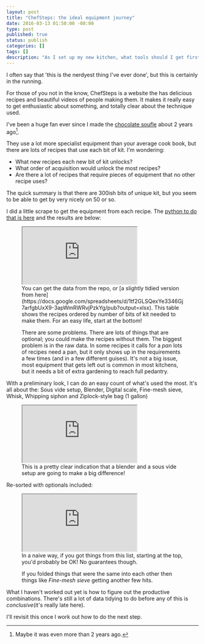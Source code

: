 ```yaml
---
layout: post
title: "ChefSteps: the ideal equipment journey"
date: 2016-03-13 01:50:00 -08:00
type: post
published: true
status: publish
categories: []
tags: []
description: "As I set up my new kitchen, what tools should I get first to let me make the most food? Here's one way to find out I suppose!"
---
```


I often say that 'this is the nerdyest thing I've ever done', but this is certainly in the running.

For those of you not in the know, ChefSteps is a website the has delicious recipes and beautiful videos of people making them. It makes it really easy to get enthusiastic about something, and totally clear about the technique used.

I've been a huge fan ever since I made the [chocolate soufle](https://www.chefsteps.com/activities/molten-chocolate-souffle) about 2 years ago[^1].

They use a lot more specialist equipment than your average cook book, but there are lots of recipes that use each bit of kit. I'm wondering: 

* What new recipes each new bit of kit unlocks?
* What order of acquisition would unlock the most recipes?
* Are there a lot of recipes that require pieces of equipment that no other recipe uses?

The quick summary is that there are 300ish bits of unique kit, but you seem to be able to get by very nicely on 50 or so.

I did a little scrape to get the equipment from each recipe. The [python to do that is here](https://github.com/notionparallax/ChefstepsEquipment) and the results are below:
<figure>
<iframe src="https://docs.google.com/spreadsheets/d/1tf2GLSQexYe3346Gj7arfgbUxX9-3apWmRWRvjPzkYg/pubhtml?gid=2142707859&amp;single=true&amp;widget=true&amp;headers=false"></iframe>
<figcaption>
You can get the data from the repo, or [a slightly tidied version from here](https://docs.google.com/spreadsheets/d/1tf2GLSQexYe3346Gj7arfgbUxX9-3apWmRWRvjPzkYg/pub?output=xlsx). This table shows the recipes ordered by number of bits of kit needed to make them. For an easy life, start at the bottom!

There are some problems. There are lots of things that are optional; you could make the recipes without them. The biggest problem is in the raw data. In some recipes it calls for a _pan_ lots of recipes need a pan, but it only shows up in the requirements a few times (and in a few different guises). It's not a big issue, most equipment that gets left out is common in most kitchens, but it needs a bit of extra gardening to reach full pedantry.
</figcaption>
</figure>

With a preliminary look, I can do an easy count of what's used the most. It's all about the: Sous vide setup, Blender, Digital scale, Fine-mesh sieve, Whisk, Whipping siphon and Ziplock-style bag (1 gallon)

<figure>
<iframe src="https://docs.google.com/spreadsheets/d/1tf2GLSQexYe3346Gj7arfgbUxX9-3apWmRWRvjPzkYg/pubchart?oid=1921581789&amp;format=interactive"></iframe>
<figcaption>
This is a pretty clear indication that a blender and a sous vide setup are going to make a big difference!
</figcaption>
</figure>

Re-sorted with optionals included:

<figure>
<iframe src="https://docs.google.com/spreadsheets/d/1tf2GLSQexYe3346Gj7arfgbUxX9-3apWmRWRvjPzkYg/pubhtml?gid=602899321&amp;single=true&amp;widget=true&amp;headers=false"></iframe>
<figcaption>
In a naive way, if you got things from this list, starting at the top, you'd probably be OK! No guarantees though.

If you folded things that were the same into each other then things like _Fine-mesh sieve_ getting another few hits. 
</figcaption>
</figure>

What I haven't worked out yet is how to figure out the productive combinations. There's still a lot of data tidying to do before any of this is _conclusive_(it's really late here).

I'll revisit this once I work out how to do the next step.

[^1]: Maybe it was even more than 2 years ago.
